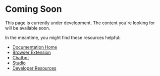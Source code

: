 # Coming Soon

This page is currently under development. The content you're looking for will be available soon.

In the meantime, you might find these resources helpful:

-   [Documentation Home](/docs)
-   [Browser Extension](/docs/browser)
-   [Chatbot](/docs/chat)
-   [Studio](/docs/sidekick-studio)
-   [Developer Resources](/docs/developers)
